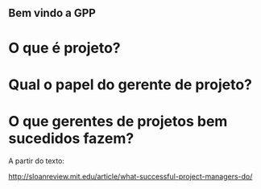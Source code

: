 ## Bem vindo a GPP

# O que é projeto?

# Qual o papel do gerente de projeto?

# O que gerentes de projetos bem sucedidos fazem?

A partir do texto:

http://sloanreview.mit.edu/article/what-successful-project-managers-do/

